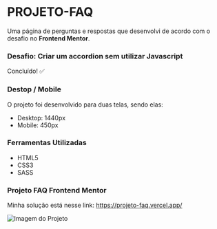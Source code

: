 # PROJETO-FAQ
Uma página de perguntas e respostas que desenvolvi de acordo com o desafio no <b>Frontend Mentor</b>.

### Desafio: Criar um accordion sem utilizar Javascript
Concluído! :white_check_mark:

### Destop / Mobile 
O projeto foi desenvolvido para duas telas, sendo elas: 
- Desktop: 1440px 
- Mobile: 450px

### Ferramentas Utilizadas
- HTML5
- CSS3
- SASS

### Projeto FAQ <b>Frontend Mentor</b>
Minha solução está nesse link: https://projeto-faq.vercel.app/

<img src="https://res.cloudinary.com/dz209s6jk/image/upload/v1602235390/Challenges/y4zn9ukalew5zbnodrjs.jpg" alt="Imagem do Projeto"/>

